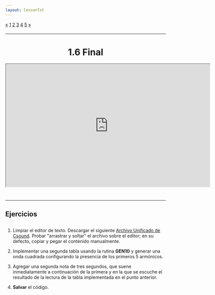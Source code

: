 ```yaml
---
layout: lessonTxt
---
```


<div class="paginationDiv">
<div class="pagination">
  <a href="#">&laquo;</a>
  <a class="active" href="#">1</a>
  <a onclick="loadOnClick('{{site.baseurl}}/lessons/sintesis_aditiva/chapter1/1.1.6/b/', '1.1.6-b.html','1.1.6-b.csd', false)" href="javascript:void(0);">2</a>
  <a href="#">3</a>
  <a onclick="loadOnClick('{{site.baseurl}}/lessons/sintesis_aditiva/chapter1/1.1.6/d/', '1.1.6-d.html','1.1.6-d.csd', false)" href="javascript:void(0);">4</a>
  <a onclick="loadOnClick('{{site.baseurl}}/lessons/sintesis_aditiva/chapter1/1.1.6/e/', '1.1.6-e.html','1.1.6-e.csd', false)" href="javascript:void(0);">5</a>
  <a onclick="loadOnClick('{{site.baseurl}}/lessons/sintesis_aditiva/chapter1/1.1.6/b/', '1.1.6-b.html','1.1.6-b.csd', false)" href="javascript:void(0);">&raquo;</a>
</div>
</div>
<br style="display: block; content: ''; margin-top: 20px;">
<hr>
<br style="display: block; content: ''; margin-top: 40px;">

# <center>1.6 Final</center>
<div class="video-container">
<iframe src="https://docs.google.com/file/d/1HrpXFe2jt5MP-XkJ2rpLPD5rlRxQr4qI/preview" width="640" height="385" allowfullscreen="true"></iframe>
</div>

<br style="display: block; content: ''; margin-top: 40px;">
<hr>
<br style="display: block; content: ''; margin-top: 20px;">


## Ejercicios

<br style="display: block; content: ''; margin-top: 30px;">

1. Limpiar el editor de texto. Descargar el siguiente <a href="{{site.baseurl}}/lessons/sintesis_aditiva/chapter1/1.1.6/a/Ejercicio_13.csd">Archivo Unificado de Csound</a>. Probar "arrastrar y soltar" el archivo sobre el editor; en su defecto, copiar y pegar el contenido manualmente.

2. Implementar una segunda tabla usando la rutina <b>GEN10</b> y generar una onda cuadrada configurando la presencia de los primeros 5 armónicos.

3. Agregar una segunda nota de tres segundos, que suene inmediatamente a continuación de la primera y en la que se escuche el resultado de la lectura de la tabla implementada en el punto anterior.

4. <b>Salvar</b> el código.
<br>
